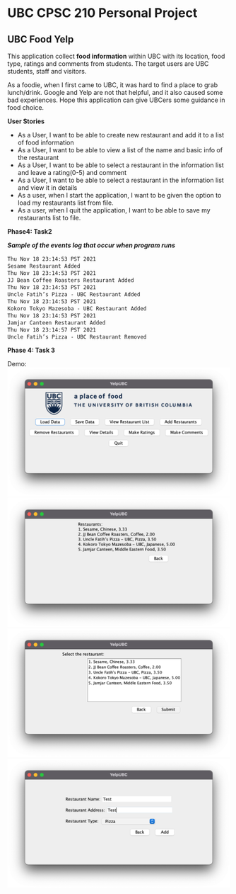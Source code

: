 # UBC CPSC 210 Personal Project
## UBC Food Yelp

This application collect **food information** within UBC with its location, food type, ratings and comments from students. 
The target users are UBC students, staff and visitors.

As a foodie, when I first came to UBC, it was hard to find a place to grab lunch/drink. Google and Yelp are not that helpful, and it also caused some bad experiences. 
Hope this application can give UBCers some guidance in food choice.

**User Stories**
- As a User, I want to be able to create new restaurant and add it to a list of food information
- As a User, I want to be able to view a list of the name and basic info of the restaurant 
- As a User, I want to be able to select a restaurant in the information list and leave a rating(0-5) and comment
- As a User, I want to be able to select a restaurant in the information list and view it in details
- As a user, when I start the application, I want to be given the option to load my restaurants list from file.
- As a user, when I quit the application, I want to be able to save my restaurants list to file.

**Phase4: Task2**

***Sample of the events log that occur when program runs***
```
Thu Nov 18 23:14:53 PST 2021
Sesame Restaurant Added 
Thu Nov 18 23:14:53 PST 2021
JJ Bean Coffee Roasters Restaurant Added
Thu Nov 18 23:14:53 PST 2021
Uncle Fatih’s Pizza - UBC Restaurant Added
Thu Nov 18 23:14:53 PST 2021
Kokoro Tokyo Mazesoba - UBC Restaurant Added
Thu Nov 18 23:14:53 PST 2021
Jamjar Canteen Restaurant Added
Thu Nov 18 23:14:57 PST 2021
Uncle Fatih’s Pizza - UBC Restaurant Removed
```

**Phase 4: Task 3**

Demo:
![main](src/1.png)
![view](src/2.png)
![select](src/3.png)
![add](src/4.png)